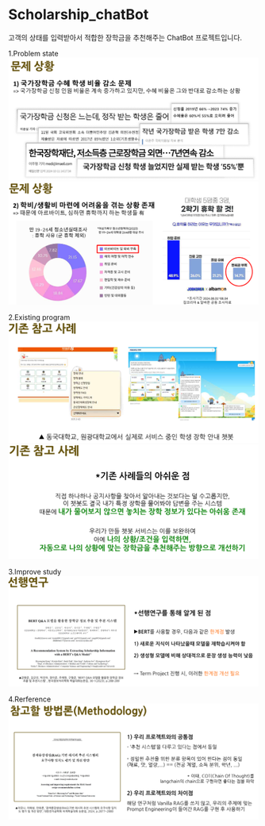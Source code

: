 # Scholarship_chatBot

고객의 상태를 입력받아서 적합한 장학금을 추천해주는 ChatBot 프로젝트입니다.

1.Problem state
![](./presentation/middle/problem1.png)
![](./presentation/middle/problem2.png)

2.Existing program
![](./presentation/middle/ExistingCase1.png)
![](./presentation/middle/ExistingCase2.png)

3.Improve study
![](./presentation/middle/ExistingWork.png)

4.Rerference
![](./presentation/middle/reference.png)